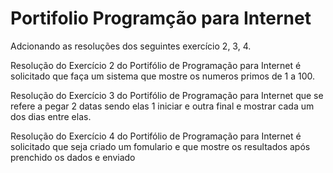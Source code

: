 # Portifolio Programção para Internet
Adcionando as resoluções dos seguintes exercício 2, 3, 4.

Resolução do Exercício 2 do Portifólio de Programação para Internet é solicitado que faça um sistema que mostre os numeros primos de 1 a 100.

Resolução do Exercício 3 do Portifólio de Programação para Internet que se refere a pegar 2 datas sendo elas 1 iniciar e outra final e mostrar cada um dos dias entre elas.

Resolução do Exercício 4 do Portifólio de Programação para Internet é solicitado que seja criado um fomulario e que mostre os resultados após prenchido os dados e enviado
